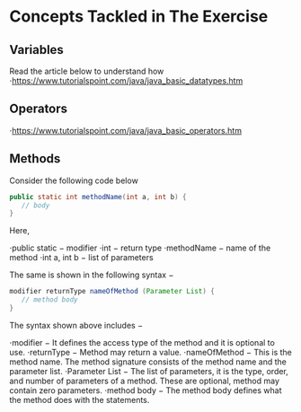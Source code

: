 # Concepts Tackled in The Exercise

## Variables
Read the article below to understand how
⋅https://www.tutorialspoint.com/java/java_basic_datatypes.htm

## Operators
⋅https://www.tutorialspoint.com/java/java_basic_operators.htm

## Methods
Consider the following code below
```java
public static int methodName(int a, int b) {
   // body
}
```

Here,

⋅public static − modifier
⋅int − return type
⋅methodName − name of the method
⋅int a, int b − list of parameters

The same is shown in the following syntax −

```java
modifier returnType nameOfMethod (Parameter List) {
   // method body
}
```
The syntax shown above includes −

⋅modifier − It defines the access type of the method and it is optional to use.
⋅returnType − Method may return a value.
⋅nameOfMethod − This is the method name. The method signature consists of the method name and the parameter list.
⋅Parameter List − The list of parameters, it is the type, order, and number of parameters of a method. These are optional, method may contain zero parameters.
⋅method body − The method body defines what the method does with the statements.
